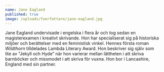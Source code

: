 ```yaml
---
name: Jane Eagland
published: true
image: /uploads/foerfattare/jane-eagland.jpg
---
```

Jane Eagland undervisade i engelska i flera år och tog sedan en magisterexamen i kreativt skrivande. Hon har specialiserat sig på historiska miljöer och berättelser med en feministisk vinkel. Hennes första roman _Wildthorn_ tilldelades Lambda Literary Award. Hon beskriver sig själv som lite av ”Jekyll och Hyde” när hon varierar mellan lättheten i att skriva barnböcker och missmodet i att skriva för vuxna. Hon bor i Lancashire, England med sin partner.
